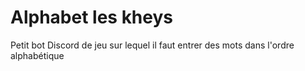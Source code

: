 # Alphabet les kheys  
Petit bot Discord de jeu sur lequel il faut entrer des mots dans l'ordre alphabétique
